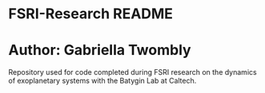 # FSRI-Research README
# Author: Gabriella Twombly
Repository used for code completed during FSRI research on the dynamics of exoplanetary systems with the Batygin Lab at Caltech.
